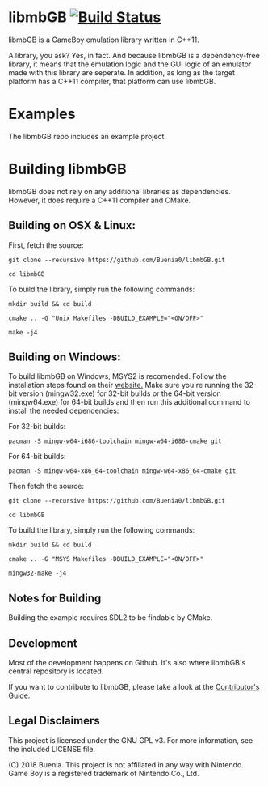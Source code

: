 # libmbGB [![Build Status](https://travis-ci.org/Buenia0/libmbGB.svg?branch=master)](https://travis-ci.org/Buenia0/libmbGB)

libmbGB is a GameBoy emulation library written in C++11.

A library, you ask? Yes, in fact. And because libmbGB is a dependency-free library, it means that the emulation logic and the GUI logic of an emulator made with this library are seperate. In addition, as long as the target platform has a C++11 compiler, that platform can use libmbGB.

# Examples

The libmbGB repo includes an example project.

# Building libmbGB

libmbGB does not rely on any additional libraries as dependencies. However, it does require a C++11 compiler and CMake. 

## Building on OSX & Linux:

First, fetch the source:

`git clone --recursive https://github.com/Buenia0/libmbGB.git`

`cd libmbGB`


To build the library, simply run the following commands:

`mkdir build && cd build`

`cmake .. -G "Unix Makefiles -DBUILD_EXAMPLE="<ON/OFF>"`

`make -j4`


## Building on Windows:

To build libmbGB on Windows, MSYS2 is recomended. Follow the installation steps found on their [website.](http://www.msys2.org/)
Make sure you're running the 32-bit version (mingw32.exe) for 32-bit builds or the 64-bit version (mingw64.exe) for 64-bit builds and then run this additional command to install the needed dependencies:

For 32-bit builds:

`pacman -S mingw-w64-i686-toolchain mingw-w64-i686-cmake git`


For 64-bit builds:

`pacman -S mingw-w64-x86_64-toolchain mingw-w64-x86_64-cmake git`


Then fetch the source:

`git clone --recursive https://github.com/Buenia0/libmbGB.git`

`cd libmbGB`


To build the library, simply run the following commands:

`mkdir build && cd build`

`cmake .. -G "MSYS Makefiles -DBUILD_EXAMPLE="<ON/OFF>"`

`mingw32-make -j4`


## Notes for Building

Building the example requires SDL2 to be findable by CMake.

## Development

Most of the development happens on Github. It's also where libmbGB's central repository is located.

If you want to contribute to libmbGB, please take a look at the [Contributor's Guide](https://github.com/Buenia0/libmbGB/blob/master/CONTRIBUTING.md).

## Legal Disclaimers

This project is licensed under the GNU GPL v3. For more information, see the included LICENSE file.

(C) 2018 Buenia. This project is not affiliated in any way with Nintendo. Game Boy is a registered trademark of Nintendo Co., Ltd.






